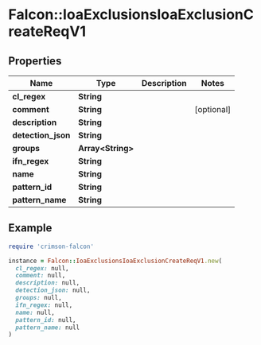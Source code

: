 # Falcon::IoaExclusionsIoaExclusionCreateReqV1

## Properties

| Name | Type | Description | Notes |
| ---- | ---- | ----------- | ----- |
| **cl_regex** | **String** |  |  |
| **comment** | **String** |  | [optional] |
| **description** | **String** |  |  |
| **detection_json** | **String** |  |  |
| **groups** | **Array&lt;String&gt;** |  |  |
| **ifn_regex** | **String** |  |  |
| **name** | **String** |  |  |
| **pattern_id** | **String** |  |  |
| **pattern_name** | **String** |  |  |

## Example

```ruby
require 'crimson-falcon'

instance = Falcon::IoaExclusionsIoaExclusionCreateReqV1.new(
  cl_regex: null,
  comment: null,
  description: null,
  detection_json: null,
  groups: null,
  ifn_regex: null,
  name: null,
  pattern_id: null,
  pattern_name: null
)
```

